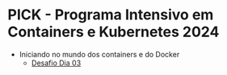 # PICK - Programa Intensivo em Containers e Kubernetes 2024

- Iniciando no mundo dos containers e do Docker
    - [Desafio Dia 03](./dia-03/README.md)